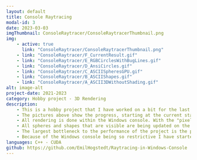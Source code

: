```yaml
---
layout: default
title: Console Raytracing
modal-id: 3
date: 2023-03-03
imgThumbnail: ConsoleRaytracer/ConsoleRaytracerThumbnail.png
img:
    - active: true
      link: "ConsoleRaytracer/ConsoleRaytracerThumbnail.png"
    - link: "ConsoleRaytracer/F_CurrentResult.gif"
    - link: "ConsoleRaytracer/E_RGBCirclesWithBugLines.gif"
    - link: "ConsoleRaytracer/D_AnsiCircles.gif"
    - link: "ConsoleRaytracer/C_ASCIISpheresGPU.gif"
    - link: "ConsoleRaytracer/B_ASCIIShapes.gif"
    - link: "ConsoleRaytracer/A_ASCII3DWithoutShading.gif"
alt: image-alt
project-date: 2021-2023
category: Hobby project - 3D Rendering
description: 
    - This is a hobby project that I have worked on a bit for the last three years. My initial goal with the project was to see how far I could get with a raytracing implementation while using as few libraries as possible, only using C++ and CUDA.
    - The pictures above show the progress, starting at the current state of the project, and going backwards to earlier iterations.
    - All rendering is done within the Windows console. With the "pixels" being a two-dimensional array of colored characters that is printed to the console. The raytracing is done using CUDA, essentially creating a pixelshader on the GPU. Although, neither DirectX, OpenGL, nor Vulkan are used in this project. In the pixel shader the ASCII characters are assigned to the pixels, depending on shading value and if the renderer is currently in ASCII mode.
    - All spheres and shapes that are visible are being updated on the GPU. This in conjunction with my own implementation of a type of bounding volume hierarchy on the GPU means negligible impact on performance as more and more objects are introduced in the scene.
    - The largest bottleneck to the performance of the project is the printing of the console, which is out of my hands. I moved the printing to the console to a seperate CPU thread and implemented my own swapchain to increase print-performance, but nonetheless the printer thread sometimes is around 30 FPS, depending on how much is seen on the screen. At the same time the rendering thread comfortably stays above 180 FPS with over 300 spheres in the scene.
    - Because of the Windows console being so restrictive I have started a 2nd version of this project, which will use SDL for window management instead of the Windows console.
languages: C++ - CUDA
github: https://github.com/EmilHogstedt/Raytracing-in-Windows-Console
---
```

